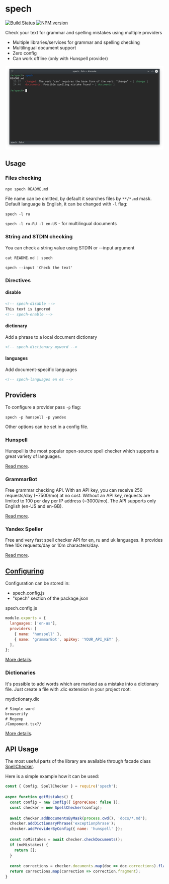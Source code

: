 # spech

[![Build Status](https://travis-ci.org/megahertz/spech.svg?branch=master)](https://travis-ci.org/megahertz/spech)
[![NPM version](https://badge.fury.io/js/spech.svg)](https://badge.fury.io/js/spech)

Check your text for grammar and spelling mistakes using multiple providers

 - Multiple libraries/services for grammar and spelling checking
 - Multilingual document support
 - Zero config
 - Can work offline (only with Hunspell provider)

![Screenshot](docs/img/screenshot.png)

## Usage

### Files checking

`npx spech README.md`

File name can be omitted, by default it searches files by `**/*.md` mask.
Default language is English, it can be changed with `-l` flag: 

`spech -l ru`

`spech -l ru-RU -l en-US` - for multilingual documents

### String and STDIN checking

You can check a string value using STDIN or --input argument

`cat README.md | spech`

`spech --input 'Check the text'`

### Directives

#### disable

```Markdown
<!-- spech-disable -->
This text is ignored
<!-- spech-enable -->
```

#### dictionary

Add a phrase to a local document dictionary

```Markdown
<!-- spech-dictionary myword -->
```

#### languages

Add document-specific languages

```Markdown
<!-- spech-languages en es -->
```

## Providers

To configure a provider pass `-p` flag:

`spech -p hunspell -p yandex`

Other options can be set in a config file. 

### Hunspell

Hunspell is the most popular open-source spell checker which supports a great
variety of languages.

[Read more](docs/providers/hunspell.md).

### GrammarBot

Free grammar checking API. With an API key, you can receive 250 requests/day
(~7500/mo) at no cost. Without an API key, requests are limited to 100 per
day per IP address (~3000/mo). The API supports only English (en-US and en-GB).

[Read more](docs/providers/grammarBot.md).

### Yandex Speller

Free and very fast spell checker API for en, ru and uk languages. It provides
free 10k requests/day or 10m characters/day.

[Read more](docs/providers/yandex.md).

## [Configuring](docs/config.md)

Configuration can be stored in:

 - spech.config.js
 - "spech" section of the package.json

spech.config.js

```js
module.exports = {
  languages: ['en-us'],
  providers: [
    { name: 'hunspell' },
    { name: 'grammarBot', apiKey: 'YOUR_API_KEY' },
  ],
};
```

[More details](docs/config.md).

### Dictionaries
It's possible to add words which are marked as a mistake into a dictionary file.
Just create a file with .dic extension in your project root:

mydictionary.dic
```
# Simple word
browserify
# Regexp
/Component.tsx?/
```

[More details](docs/config.md#dictionaries-string--string).

## API Usage

The most useful parts of the library are available through facade class
[SpellChecker](src/SpellChecker.js).

Here is a simple example how it can be used:

```js
const { Config, SpellChecker } = require('spech');

async function getMistakes() {
  const config = new Config({ ignoreCase: false });
  const checker = new SpellChecker(config);

  await checker.addDocumentsByMask(process.cwd(), 'docs/*.md');
  checker.addDictionaryPhrase('exceptionphrase');
  checker.addProviderByConfig({ name: 'hunspell' });

  const noMistakes = await checker.checkDocuments();
  if (noMistakes) {
    return [];
  }
  
  const corrections = checker.documents.map(doc => doc.corrections).flat();
  return corrections.map(correction => correction.fragment);
}
```
